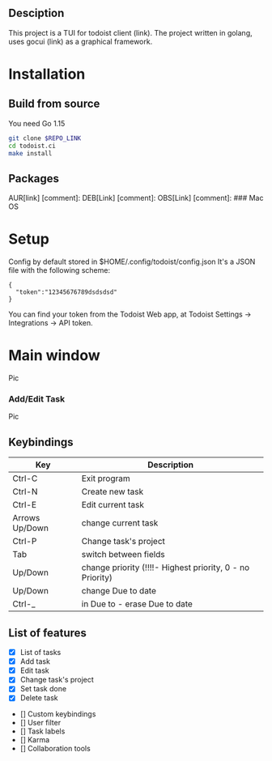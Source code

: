 ## Desciption 
This project is a TUI for todoist client (link). The project written in golang, uses gocui (link) as a graphical framework. 

# Installation 
## Build from source 
You need Go 1.15
```bash 
git clone $REPO_LINK
cd todoist.ci
make install 
```

## Packages 
 AUR[link]
 [comment]: DEB[Link]
 [comment]: OBS[Link]
[comment]: ### Mac OS 

# Setup 
Config by default stored in $HOME/.config/todoist/config.json
It's a JSON file with the following scheme:
```
{
  "token":"12345676789dsdsdsd"
}
```
You can find your token from the Todoist Web app, at Todoist Settings -> Integrations -> API token.
# Main window 
Pic 
### Add/Edit Task
Pic 

## Keybindings 
|Key | Description |
|-----| ---------- |
|Ctrl-C | Exit program | 
|Ctrl-N | Create new task | 
|Ctrl-E | Edit current task |
|Arrows Up/Down | change current task | 
|Ctrl-P | Change task's project| 
|Tab | switch between fields | 
|Up/Down | change priority (!!!!- Highest priority, 0 - no Priority) |
|Up/Down | change Due to date | 
| Ctrl-_ | in Due to - erase Due to date |


## List of features 
 - [x] List of tasks 
 - [x] Add task
 - [x] Edit task
 - [x] Change task's project 
 - [x] Set task done 
 - [x] Delete task 
 - [] Custom keybindings 
 - [] User filter 
 - [] Task labels
 - [] Karma
 - [] Collaboration tools 
